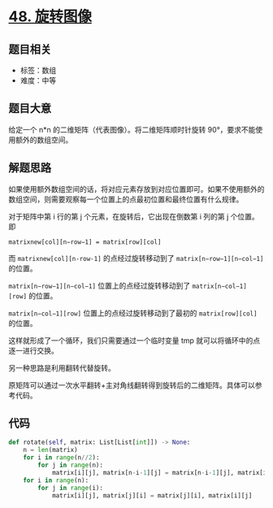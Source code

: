# [48. 旋转图像](https://leetcode-cn.com/problems/rotate-image/)

## 题目相关

- 标签：数组
- 难度：中等

## 题目大意

给定一个 n*n 的二维矩阵（代表图像）。将二维矩阵顺时针旋转 90°，要求不能使用额外的数组空间。

## 解题思路

如果使用额外数组空间的话，将对应元素存放到对应位置即可。如果不使用额外的数组空间，则需要观察每一个位置上的点最初位置和最终位置有什么规律。

对于矩阵中第 i 行的第 j 个元素，在旋转后，它出现在倒数第 i 列的第 j 个位置。即

`matrixnew[col][n−row−1] = matrix[row][col]`

而  `matrixnew[col][n-row-1]`  的点经过旋转移动到了 `matrix[n−row−1][n−col−1]` 的位置。

`matrix[n−row−1][n−col−1]` 位置上的点经过旋转移动到了 `matrix[n−col−1][row]`  的位置。

`matrix[n−col−1][row]`  位置上的点经过旋转移动到了最初的 `matrix[row][col]` 的位置。

这样就形成了一个循环，我们只需要通过一个临时变量 tmp 就可以将循环中的点逐一进行交换。



另一种思路是利用翻转代替旋转。

原矩阵可以通过一次水平翻转+主对角线翻转得到旋转后的二维矩阵。具体可以参考代码。

## 代码

```Python
def rotate(self, matrix: List[List[int]]) -> None:
    n = len(matrix)
    for i in range(n//2):
        for j in range(n):
            matrix[i][j], matrix[n-i-1][j] = matrix[n-i-1][j], matrix[i][j]
    for i in range(n):
        for j in range(i):
            matrix[i][j], matrix[j][i] = matrix[j][i], matrix[i][j]
```

